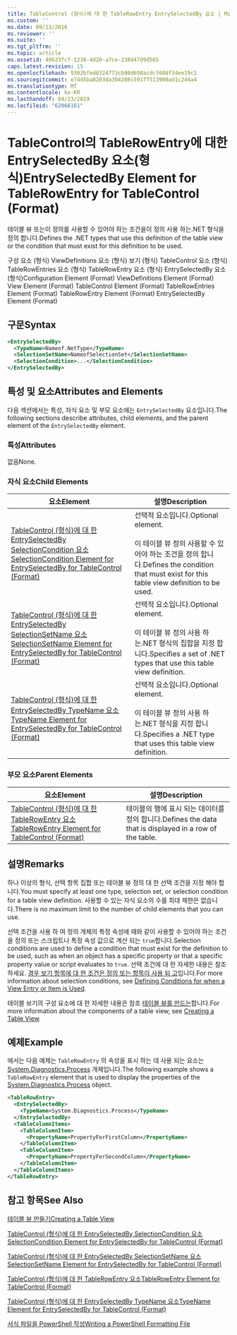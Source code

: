 ```yaml
---
title: TableControl (형식)에 대 한 TableRowEntry EntrySelectedBy 요소 | Microsoft Docs
ms.custom: ''
ms.date: 09/13/2016
ms.reviewer: ''
ms.suite: ''
ms.tgt_pltfrm: ''
ms.topic: article
ms.assetid: 49623fcf-1238-4d20-a7ce-238d47d9d565
caps.latest.revision: 15
ms.openlocfilehash: 9302bfed0324773cb98d698acdcf608f34ee19c1
ms.sourcegitcommit: e7445ba8203da304286c591ff513900ad1c244a4
ms.translationtype: MT
ms.contentlocale: ko-KR
ms.lasthandoff: 04/23/2019
ms.locfileid: "62066161"
---
```

# <a name="entryselectedby-element-for-tablerowentry--for-tablecontrol-format"></a><span data-ttu-id="b1ad4-102">TableControl의 TableRowEntry에 대한 EntrySelectedBy 요소(형식)</span><span class="sxs-lookup"><span data-stu-id="b1ad4-102">EntrySelectedBy Element for TableRowEntry  for TableControl (Format)</span></span>

<span data-ttu-id="b1ad4-103">테이블 뷰 또는이 정의를 사용할 수 있어야 하는 조건을이 정의 사용 하는.NET 형식을 정의 합니다.</span><span class="sxs-lookup"><span data-stu-id="b1ad4-103">Defines the .NET types that use this definition of the table view or the condition that must exist for this definition to be used.</span></span>

<span data-ttu-id="b1ad4-104">구성 요소 (형식) ViewDefinitions 요소 (형식) 보기 (형식) TableControl 요소 (형식) TableRowEntries 요소 (형식) TableRowEntry 요소 (형식) EntrySelectedBy 요소 (형식)</span><span class="sxs-lookup"><span data-stu-id="b1ad4-104">Configuration Element (Format) ViewDefinitions Element (Format) View Element (Format) TableControl Element (Format) TableRowEntries Element (Format) TableRowEntry Element (Format) EntrySelectedBy Element (Format)</span></span>

## <a name="syntax"></a><span data-ttu-id="b1ad4-105">구문</span><span class="sxs-lookup"><span data-stu-id="b1ad4-105">Syntax</span></span>

```xml
<EntrySelectedBy>
  <TypeName>Nameof.NetType</TypeName>
  <SelectionSetName>NameofSelectionSet</SelectionSetName>
  <SelectionCondition>...</SelectionCondition>
</EntrySelectedBy>
```

## <a name="attributes-and-elements"></a><span data-ttu-id="b1ad4-106">특성 및 요소</span><span class="sxs-lookup"><span data-stu-id="b1ad4-106">Attributes and Elements</span></span>

<span data-ttu-id="b1ad4-107">다음 섹션에서는 특성, 자식 요소 및 부모 요소에는 `EntrySelectedBy` 요소입니다.</span><span class="sxs-lookup"><span data-stu-id="b1ad4-107">The following sections describe attributes, child elements, and the parent element of the `EntrySelectedBy` element.</span></span>

### <a name="attributes"></a><span data-ttu-id="b1ad4-108">특성</span><span class="sxs-lookup"><span data-stu-id="b1ad4-108">Attributes</span></span>

<span data-ttu-id="b1ad4-109">없음</span><span class="sxs-lookup"><span data-stu-id="b1ad4-109">None.</span></span>

### <a name="child-elements"></a><span data-ttu-id="b1ad4-110">자식 요소</span><span class="sxs-lookup"><span data-stu-id="b1ad4-110">Child Elements</span></span>

|<span data-ttu-id="b1ad4-111">요소</span><span class="sxs-lookup"><span data-stu-id="b1ad4-111">Element</span></span>|<span data-ttu-id="b1ad4-112">설명</span><span class="sxs-lookup"><span data-stu-id="b1ad4-112">Description</span></span>|
|-------------|-----------------|
|[<span data-ttu-id="b1ad4-113">TableControl (형식)에 대 한 EntrySelectedBy SelectionCondition 요소</span><span class="sxs-lookup"><span data-stu-id="b1ad4-113">SelectionCondition Element for EntrySelectedBy for TableControl (Format)</span></span>](./selectioncondition-element-for-entryselectedby-for-tablecontrol-format.md)|<span data-ttu-id="b1ad4-114">선택적 요소입니다.</span><span class="sxs-lookup"><span data-stu-id="b1ad4-114">Optional element.</span></span><br /><br /> <span data-ttu-id="b1ad4-115">이 테이블 뷰 정의 사용할 수 있어야 하는 조건을 정의 합니다.</span><span class="sxs-lookup"><span data-stu-id="b1ad4-115">Defines the condition that must exist for this table view definition to be used.</span></span>|
|[<span data-ttu-id="b1ad4-116">TableControl (형식)에 대 한 EntrySelectedBy SelectionSetName 요소</span><span class="sxs-lookup"><span data-stu-id="b1ad4-116">SelectionSetName Element for EntrySelectedBy for TableControl (Format)</span></span>](./selectionsetname-element-for-entryselectedby-for-tablecontrol-format.md)|<span data-ttu-id="b1ad4-117">선택적 요소입니다.</span><span class="sxs-lookup"><span data-stu-id="b1ad4-117">Optional element.</span></span><br /><br /> <span data-ttu-id="b1ad4-118">이 테이블 뷰 정의 사용 하는.NET 형식의 집합을 지정 합니다.</span><span class="sxs-lookup"><span data-stu-id="b1ad4-118">Specifies a set of .NET types that use this table view definition.</span></span>|
|[<span data-ttu-id="b1ad4-119">TableControl (형식)에 대 한 EntrySelectedBy TypeName 요소</span><span class="sxs-lookup"><span data-stu-id="b1ad4-119">TypeName Element for EntrySelectedBy for TableControl (Format)</span></span>](./typename-element-for-entryselectedby-for-tablecontrol-format.md)|<span data-ttu-id="b1ad4-120">선택적 요소입니다.</span><span class="sxs-lookup"><span data-stu-id="b1ad4-120">Optional element.</span></span><br /><br /> <span data-ttu-id="b1ad4-121">이 테이블 뷰 정의 사용 하는.NET 형식을 지정 합니다.</span><span class="sxs-lookup"><span data-stu-id="b1ad4-121">Specifies a .NET type that uses this table view definition.</span></span>|

### <a name="parent-elements"></a><span data-ttu-id="b1ad4-122">부모 요소</span><span class="sxs-lookup"><span data-stu-id="b1ad4-122">Parent Elements</span></span>

|<span data-ttu-id="b1ad4-123">요소</span><span class="sxs-lookup"><span data-stu-id="b1ad4-123">Element</span></span>|<span data-ttu-id="b1ad4-124">설명</span><span class="sxs-lookup"><span data-stu-id="b1ad4-124">Description</span></span>|
|-------------|-----------------|
|[<span data-ttu-id="b1ad4-125">TableControl (형식)에 대 한 TableRowEntry 요소</span><span class="sxs-lookup"><span data-stu-id="b1ad4-125">TableRowEntry Element for TableControl (Format)</span></span>](./tablerowentry-element-for-tablerowentries-for-tablecontrol-format.md)|<span data-ttu-id="b1ad4-126">테이블의 행에 표시 되는 데이터를 정의 합니다.</span><span class="sxs-lookup"><span data-stu-id="b1ad4-126">Defines the data that is displayed in a row of the table.</span></span>|

## <a name="remarks"></a><span data-ttu-id="b1ad4-127">설명</span><span class="sxs-lookup"><span data-stu-id="b1ad4-127">Remarks</span></span>

<span data-ttu-id="b1ad4-128">하나 이상의 형식, 선택 항목 집합 또는 테이블 뷰 정의 대 한 선택 조건을 지정 해야 합니다.</span><span class="sxs-lookup"><span data-stu-id="b1ad4-128">You must specify at least one type, selection set, or selection condition for a table view definition.</span></span> <span data-ttu-id="b1ad4-129">사용할 수 있는 자식 요소의 수를 최대 제한은 없습니다.</span><span class="sxs-lookup"><span data-stu-id="b1ad4-129">There is no maximum limit to the number of child elements that you can use.</span></span>

<span data-ttu-id="b1ad4-130">선택 조건을 사용 하 여 정의 개체의 특정 속성에 때와 같이 사용할 수 있어야 하는 조건을 정의 또는 스크립트나 특정 속성 값으로 계산 되는 `true`합니다.</span><span class="sxs-lookup"><span data-stu-id="b1ad4-130">Selection conditions are used to define a condition that must exist for the definition to be used, such as when an object has a specific property or that a specific property value or script evaluates to `true`.</span></span> <span data-ttu-id="b1ad4-131">선택 조건에 대 한 자세한 내용은 참조 하세요. [경우 보기 항목에 대 한 조건은 정의 또는 항목이 사용 되 고](./defining-conditions-for-displaying-data.md)입니다.</span><span class="sxs-lookup"><span data-stu-id="b1ad4-131">For more information about selection conditions, see [Defining Conditions for when a View Entry or Item is Used](./defining-conditions-for-displaying-data.md).</span></span>

<span data-ttu-id="b1ad4-132">테이블 보기의 구성 요소에 대 한 자세한 내용은 참조 [테이블 뷰를 만드는](./creating-a-table-view.md)합니다.</span><span class="sxs-lookup"><span data-stu-id="b1ad4-132">For more information about the components of a table view, see [Creating a Table View](./creating-a-table-view.md).</span></span>

## <a name="example"></a><span data-ttu-id="b1ad4-133">예제</span><span class="sxs-lookup"><span data-stu-id="b1ad4-133">Example</span></span>

<span data-ttu-id="b1ad4-134">에서는 다음 예제는 `TableRowEntry` 의 속성을 표시 하는 데 사용 되는 요소는 [System.Diagnostics.Process](/dotnet/api/System.Diagnostics.Process) 개체입니다.</span><span class="sxs-lookup"><span data-stu-id="b1ad4-134">The following example shows a `TableRowEntry` element that is used to display the properties of the [System.Diagnostics.Process](/dotnet/api/System.Diagnostics.Process) object.</span></span>

```xml
<TableRowEntry>
  <EntrySelectedBy>
    <TypeName>System.Diagnostics.Process</TypeName>
  </EntrySelectedBy>
  <TableColumnItems>
    <TableColumnItem>
      <PropertyName>PropertyForFirstColumn</PropertyName>
    </TableColumnItem>
    <TableColumnItem>
      <PropertyName>PropertyForSecondColumn</PropertyName>
    </TableColumnItem>
  </TableColumnItems>
</TableRowEntry>
```

## <a name="see-also"></a><span data-ttu-id="b1ad4-135">참고 항목</span><span class="sxs-lookup"><span data-stu-id="b1ad4-135">See Also</span></span>

[<span data-ttu-id="b1ad4-136">테이블 뷰 만들기</span><span class="sxs-lookup"><span data-stu-id="b1ad4-136">Creating a Table View</span></span>](./creating-a-table-view.md)

[<span data-ttu-id="b1ad4-137">TableControl (형식)에 대 한 EntrySelectedBy SelectionCondition 요소</span><span class="sxs-lookup"><span data-stu-id="b1ad4-137">SelectionCondition Element for EntrySelectedBy for TableControl (Format)</span></span>](./selectioncondition-element-for-entryselectedby-for-tablecontrol-format.md)

[<span data-ttu-id="b1ad4-138">TableControl (형식)에 대 한 EntrySelectedBy SelectionSetName 요소</span><span class="sxs-lookup"><span data-stu-id="b1ad4-138">SelectionSetName Element for EntrySelectedBy for TableControl (Format)</span></span>](./selectionsetname-element-for-entryselectedby-for-tablecontrol-format.md)

[<span data-ttu-id="b1ad4-139">TableControl (형식)에 대 한 TableRowEntry 요소</span><span class="sxs-lookup"><span data-stu-id="b1ad4-139">TableRowEntry Element for TableControl (Format)</span></span>](./tablerowentry-element-for-tablerowentries-for-tablecontrol-format.md)

[<span data-ttu-id="b1ad4-140">TableControl (형식)에 대 한 EntrySelectedBy TypeName 요소</span><span class="sxs-lookup"><span data-stu-id="b1ad4-140">TypeName Element for EntrySelectedBy for TableControl (Format)</span></span>](./typename-element-for-entryselectedby-for-tablecontrol-format.md)

[<span data-ttu-id="b1ad4-141">서식 파일을 PowerShell 작성</span><span class="sxs-lookup"><span data-stu-id="b1ad4-141">Writing a PowerShell Formatting File</span></span>](./writing-a-powershell-formatting-file.md)
